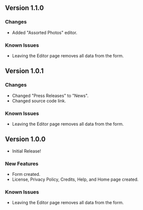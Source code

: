 ## Version 1.1.0

### Changes

* Added "Assorted Photos" editor.

### Known Issues

* Leaving the Editor page removes all data from the form.

## Version 1.0.1

### Changes

* Changed "Press Releases" to "News".
* Changed source code link.

### Known Issues

* Leaving the Editor page removes all data from the form.

## Version 1.0.0

* Initial Release!

### New Features

* Form created.
* License, Privacy Policy, Credits, Help, and Home page created.

### Known Issues

* Leaving the Editor page removes all data from the form.
